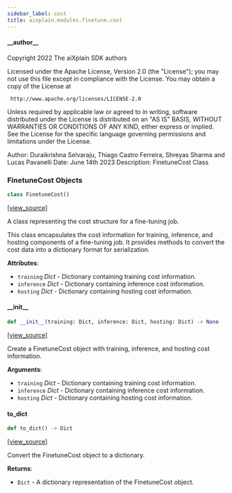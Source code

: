 ```yaml
---
sidebar_label: cost
title: aixplain.modules.finetune.cost
---
```


#### \_\_author\_\_

Copyright 2022 The aiXplain SDK authors

Licensed under the Apache License, Version 2.0 (the &quot;License&quot;);
you may not use this file except in compliance with the License.
You may obtain a copy of the License at

     http://www.apache.org/licenses/LICENSE-2.0

Unless required by applicable law or agreed to in writing, software
distributed under the License is distributed on an &quot;AS IS&quot; BASIS,
WITHOUT WARRANTIES OR CONDITIONS OF ANY KIND, either express or implied.
See the License for the specific language governing permissions and
limitations under the License.

Author: Duraikrishna Selvaraju, Thiago Castro Ferreira, Shreyas Sharma and Lucas Pavanelli
Date: June 14th 2023
Description:
    FinetuneCost Class

### FinetuneCost Objects

```python
class FinetuneCost()
```

[[view_source]](https://github.com/aixplain/aiXplain/blob/main/aixplain/modules/finetune/cost.py#L27)

A class representing the cost structure for a fine-tuning job.

This class encapsulates the cost information for training, inference, and hosting
components of a fine-tuning job. It provides methods to convert the cost data
into a dictionary format for serialization.

**Attributes**:

- `training` _Dict_ - Dictionary containing training cost information.
- `inference` _Dict_ - Dictionary containing inference cost information.
- `hosting` _Dict_ - Dictionary containing hosting cost information.

#### \_\_init\_\_

```python
def __init__(training: Dict, inference: Dict, hosting: Dict) -> None
```

[[view_source]](https://github.com/aixplain/aiXplain/blob/main/aixplain/modules/finetune/cost.py#L40)

Create a FinetuneCost object with training, inference, and hosting cost information.

**Arguments**:

- `training` _Dict_ - Dictionary containing training cost information.
- `inference` _Dict_ - Dictionary containing inference cost information.
- `hosting` _Dict_ - Dictionary containing hosting cost information.

#### to\_dict

```python
def to_dict() -> Dict
```

[[view_source]](https://github.com/aixplain/aiXplain/blob/main/aixplain/modules/finetune/cost.py#L57)

Convert the FinetuneCost object to a dictionary.

**Returns**:

- `Dict` - A dictionary representation of the FinetuneCost object.


